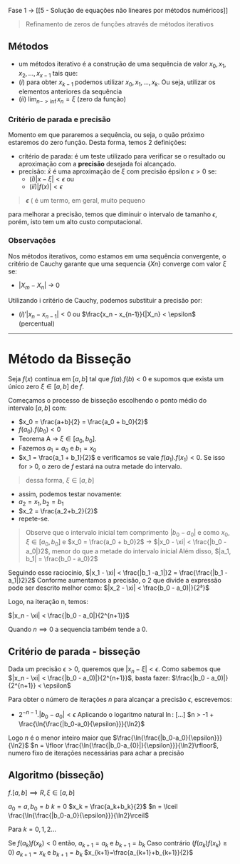 Fase 1 -> [[5 - Solução de equações não lineares por métodos numéricos]]
> Refinamento de zeros de funções através de métodos iterativos

## Métodos
- um métodos iterativo é a construção de uma sequência de valor $x_0, x_1, x_2,..., x_{x-1}$ tais que:
- $(i)$ para obter $x_{k-1}$ podemos utilizar $x_0, x_1, ..., x_k$. Ou seja, utilizar os elementos anteriores da sequência
- $(ii)$ $\lim_{n->\inf} x_n = \xi$ (zero da função)

### Critério de parada e precisão
Momento em que pararemos a sequência, ou seja, o quão próximo estaremos do zero função. Desta forma, temos 2 definições:
- critério de parada: é um teste utilizado para verificar se o resultado ou aproximação com a **precisão** desejada foi alcançado.
- precisão: $\bar x$ é uma aproximação de $\xi$ com precisão épsilon $\epsilon > 0$ se:
	- $(i) |x-\xi| < \epsilon$ ou
	- $(ii) |f(x)| < \epsilon$
> **$\epsilon$** ( é um termo, em geral, muito pequeno	

para melhorar a precisão, temos que diminuir o intervalo de tamanho $\epsilon$, porém, isto tem um alto custo computacional.
### Observações 
Nos métodos iterativos, como estamos em uma sequência convergente, o critério de Cauchy garante que uma sequencia {$Xn$} converge com valor $\xi$ se:

- |$X_m - X_n|$ -> $0$

Utilizando i critério de Cauchy, podemos substituir a precisão por:
- $(i)' |x_n - x_{n-1}|<0$ ou $\frac{x_n - x_{n-1}}{|X_n} < \epsilon$ (percentual)

---
# Método da Bisseção
Seja $f(x)$ contínua em $[a, b]$ tal que $f(a).f(b)<0$ e supomos que exista um único zero $\xi \in [a,b]$ de $f$.

Começamos o processo de bisseção escolhendo o ponto médio do intervalo $[a,b]$  com:
- $x_0 = \frac{a+b}{2} = \frac{a_0 + b_0}{2}$ 
- $f(a_0).f(b_0) < 0$
- Teorema A -> $\xi \in [a_0, b_0]$.
- Fazemos $a_1=a_0$ e $b_1 = x_0$
- $x_1 = \frac{a_1 + b_1}{2}$ e verificamos se vale $f(a_1).f(x_1) < 0$. Se isso for > 0, o zero de $f$ estará na outra metade do intervalo.
> dessa forma, $\xi \in [a, b]$
- assim, podemos testar novamente:
- $a_2 = x_1, b_2 = b_1$
- $x_2 = \frac{a_2+b_2}{2}$
- repete-se.

> Observe que o intervalo inicial tem comprimento $|b_0 - a_0|$ e como $x_0, \xi \in [a_0, b_0]$ e $x_0 = \frac{a_0 + b_0}2$ -> $|x_0 - \xi| < \frac{|b_0 -a_0|}2$, menor do que a metade do intervalo inicial
   Além disso, $|a_1, b_1| = \frac{b_0 - a_0}2$

Seguindo esse raciocínio, $|x_1 - \xi| < \frac{|b_1 -a_1|}2 = \frac{\frac{|b_1 -a_1|}2}2$
Conforme aumentamos a precisão, o 2 que divide a expressão pode ser descrito melhor como:
$|x_2 - \xi| < \frac{b_0 - a_0)|}{2³}$

Logo, na iteração n, temos:

$|x_n - \xi| < \frac{|b_0 - a_0|}{2^{n+1}}$

Quando $n \implies 0$ 
a sequencia também tende a 0.

## Critério de parada - bisseção
Dada um precisão $\epsilon > 0$, queremos que $|x_n - \xi| < \epsilon$.
Como sabemos que $|x_n - \xi| < \frac{|b_0 - a_0)|}{2^{n+1}}$, basta fazer:
$\frac{|b_0 - a_0)|}{2^{n+1}} < \epsilon$


Para obter o número de iterações $n$ para alcançar a precisão $\epsilon$, escrevemos:
- $2^{-n-1} . |b_0-a_0| < \epsilon$
Aplicando o logaritmo natural $\ln$:
[...]
$n > -1 + \frac{\ln{\frac{|b_0-a_0}{\epsilon}}}{\ln2}$

Logo $n$ é o menor inteiro maior que $\frac{\ln{\frac{|b_0-a_0}{\epsilon}}}{\ln2}$
$n = \lfloor \frac{\ln{\frac{|b_0-a_{0}|}{\epsilon}}}{\ln2}\rfloor$, numero fixo de iterações necessárias para achar a precisão

## Algoritmo (bisseção)
$f.[a,b] \implies R, \xi \in [a,b]$

$a_0 = a, b_0 = b$
$k=0$
$x_k = \frac{a_k+b_k}{2}$
$n = \lceil \frac{\ln{\frac{|b_0-a_0}{\epsilon}}}{\ln2}\rceil$

Para $k=0, 1, 2...$

Se $f(a_k)f(x_k)<0$ então, $a_{k+1} = a_k$  e $b_{k+1} = b_k$
Caso contrário ($f(a_k)f(x_k)\geq0)$
$a_{k+1}=x_k$ e $b_{k+1} =b_k$
$x_{k+1}=\frac{a_{k+1}+b_{k+1}}{2}$

